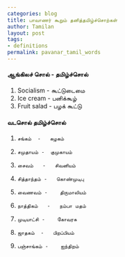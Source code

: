 ```yaml
---
categories: blog
title: பாவாணர் கூறும் தனித்தமிழ்ச்சொற்கள்
author: Tamilan
layout: post
tags: 
- definitions
permalink: pavanar_tamil_words
---
```

#### ஆங்கிலச் சொல் 	-	தமிழ்ச்சொல்
		
 1. Socialism 	- 	கூட்டுடைமை
 2. Ice cream 	- 	பனிக்கூழ்
 3. Fruit salad - 	பழக் கூட்டு
 
#### வடசொல் 		தமிழ்ச்சொல்			

 1. 	சங்கம் 	- 	கழகம்
 2. 	சமுதாயம் - 	குமுகாயம்
 3. 	சைவம் 	- 	சிவனியம்
 4. 	சித்தாந்தம் - 	கொண்முடிபு
 5. 	வைணவம் - 	திருமாலியம்
 6. 	நாத்திகம் 	- 	நம்பா மதம்
 7. 	முடியாட்சி - 	கோவரசு
 8. 	ஜாதகம் 	- 	பிறப்பியம்
 9. 	பஞ்சாங்கம் - 	ஐந்திறம்
 



